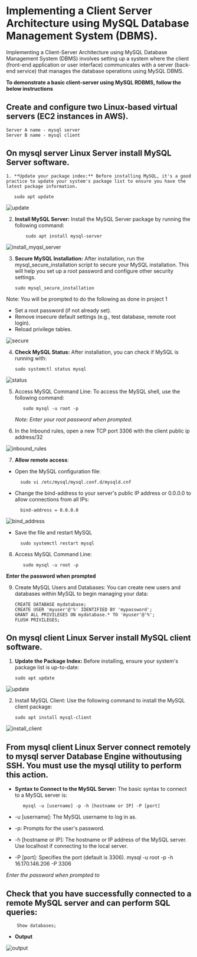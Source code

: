 # Implementing a Client Server Architecture using MySQL Database Management System (DBMS).

Implementing a Client-Server Architecture using MySQL Database Management System (DBMS) involves setting up a system where the client (front-end application or user interface) communicates with a server (back-end service) that manages the database operations using MySQL DBMS.

**To demonstrate a basic client-server using MySQL RDBMS, follow the below instructions**

## Create and configure two Linux-based virtual servers (EC2 instances in AWS).

    Server A name - mysql server
    Server B name - mysql client

## On mysql server Linux Server install MySQL Server software.

    1. **Update your package index:** Before installing MySQL, it's a good practice to update your system's package list to ensure you have the latest package information.

       sudo apt update

![update](./Image/sudo%20apt%20update.png)

2.  **Install MySQL Server:** Install the MySQL Server package by running the following command:

            sudo apt install mysql-server

![install_myqsl_server](./Image/install%20mysql.png)

3.  **Secure MySQL Installation:** After installation, run the mysql_secure_installation script to secure your MySQL installation. This will help you set up a root password and configure other security settings.

        sudo mysql_secure_installation

Note: You will be prompted to do the following as done in project 1

- Set a root password (if not already set).
- Remove insecure default settings (e.g., test database, remote root login).
- Reload privilege tables.

![secure](./Image/secure%20installation.png)

4.  **Check MySQL Status:** After installation, you can check if MySQL is running with:

        sudo systemctl status mysql

![status](./Image/mysql%20status.png)

5.  Access MySQL Command Line: To access the MySQL shell, use the following command:

           sudo mysql -u root -p

    _Note: Enter your root password when prompted._

6.  In the Inbound rules, open a new TCP port 3306 with the client public ip address/32

![inbound_rules](./Image/updated%20inbound%20rules.png)

7.  **Allow remote access**:

- Open the MySQL configuration file:

        sudo vi /etc/mysql/mysql.conf.d/mysqld.cnf

- Change the bind-address to your server's public IP address or 0.0.0.0 to allow connections from all IPs:

        bind-address = 0.0.0.0

![bind_address](./Image/bind%20address.png)

- Save the file and restart MySQL

        sudo systemctl restart mysql

8.  Access MySQL Command Line:

           sudo mysql -u root -p

**Enter the password when prompted**

9.  Create MySQL Users and Databases: You can create new users and databases within MySQL to begin managing your data:

        CREATE DATABASE mydatabase;
        CREATE USER 'myuser'@'%' IDENTIFIED BY 'mypassword';
        GRANT ALL PRIVILEGES ON mydatabase.* TO 'myuser'@'%';
        FLUSH PRIVILEGES;

## On mysql client Linux Server install MySQL client software.

1.  **Update the Package Index:** Before installing, ensure your system's package list is up-to-date:

        sudo apt update

![update](./Image/sudo%20apt%20update%20client.png)

2.  Install MySQL Client: Use the following command to install the MySQL client package:

        sudo apt install mysql-client

![install_client](./Image/install%20mysql%20client.png)

## From mysql client Linux Server connect remotely to mysql server Database Engine withoutusing SSH. You must use the mysql utility to perform this action.

- **Syntax to Connect to the MySQL Server:** The basic syntax to connect to a MySQL server is:

         mysql -u [username] -p -h [hostname or IP] -P [port]

- -u [username]: The MySQL username to log in as.
- -p: Prompts for the user's password.
- -h [hostname or IP]: The hostname or IP address of the MySQL server. Use localhost if connecting to the local server.
- -P [port]: Specifies the port (default is 3306).
  mysql -u root -p -h 16.170.146.206 -P 3306

_Enter the password when prompted to_

## Check that you have successfully connected to a remote MySQL server and can perform SQL queries:

        Show databases;

- **Output**

![output](./Image/output%20of%20client%20database.png)
